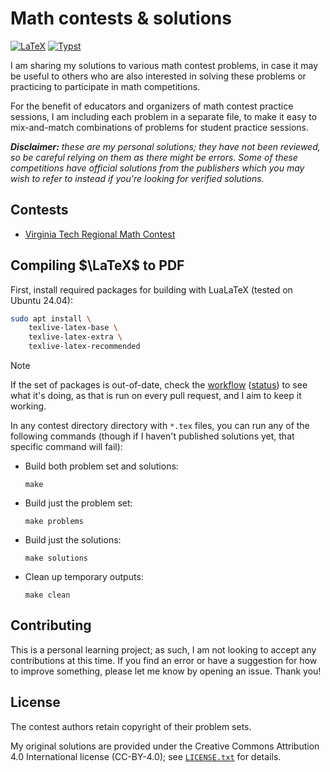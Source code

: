 # Math contests & solutions

[![LaTeX][latex-ci-badge]][latex-ci-url]
[![Typst][typst-ci-badge]][typst-ci-url]

[latex-ci-badge]: https://github.com/mbrukman/math-contests/actions/workflows/latex.yaml/badge.svg?query=branch%3Amain
[latex-ci-url]: https://github.com/mbrukman/math-contests/actions/workflows/latex.yaml?query=branch%3Amain
[typst-ci-badge]: https://github.com/mbrukman/math-contests/actions/workflows/typst.yaml/badge.svg?query=branch%3Amain
[typst-ci-url]: https://github.com/mbrukman/math-contests/actions/workflows/typst.yaml?query=branch%3Amain

I am sharing my solutions to various math contest problems, in case it may be
useful to others who are also interested in solving these problems or
practicing to participate in math competitions.

For the benefit of educators and organizers of math contest practice sessions,
I am including each problem in a separate file, to make it easy to
mix-and-match combinations of problems for student practice sessions.

_**Disclaimer:** these are my personal solutions; they have not been reviewed,
so be careful relying on them as there might be errors. Some of these
competitions have official solutions from the publishers which you may wish to
refer to instead if you're looking for verified solutions._

## Contests

* [Virginia Tech Regional Math Contest](vtrmc)

## Compiling $\LaTeX$ to PDF

First, install required packages for building with LuaLaTeX (tested on Ubuntu
24.04):

```sh
sudo apt install \
    texlive-latex-base \
    texlive-latex-extra \
    texlive-latex-recommended
```

> [!NOTE]
> If the set of packages is out-of-date, check the [workflow]
> ([status][workflow-status]) to see what it's doing, as that is run on every
> pull request, and I aim to keep it working.

In any contest directory directory with `*.tex` files, you can run any of the
following commands (though if I haven't published solutions yet, that specific
command will fail):

* Build both problem set and solutions:

  ```
  make
  ```

* Build just the problem set:

  ```
  make problems
  ```

* Build just the solutions:

  ```
  make solutions
  ```

* Clean up temporary outputs:

  ```
  make clean
  ```

## Contributing

This is a personal learning project; as such, I am not looking to accept any
contributions at this time. If you find an error  or have a suggestion for how
to improve something, please let me know by opening an issue. Thank you!

## License

The contest authors retain copyright of their problem sets.

My original solutions are provided under the Creative Commons Attribution 4.0
International license (CC-BY-4.0); see [`LICENSE.txt`](LICENSE.txt) for
details.

[workflow]: .github/workflows/latex.yaml
[workflow-status]: https://github.com/mbrukman/math-contests/actions/workflows/latex.yaml?query=branch%3Amain
